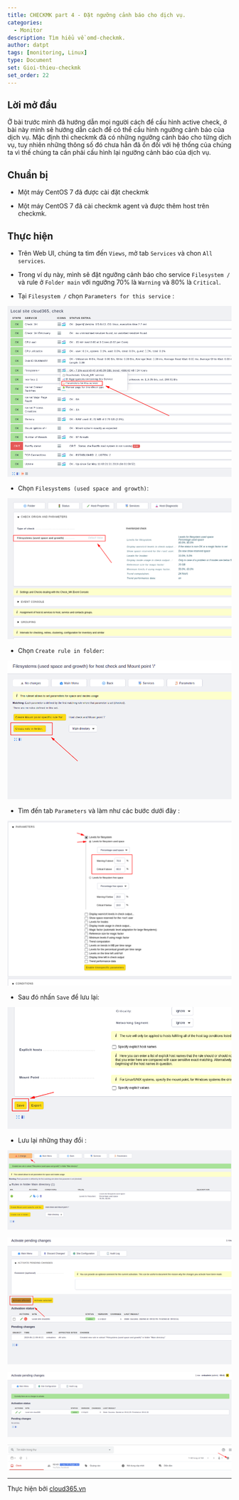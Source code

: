 ```yaml
---
title: CHECKMK part 4 - Đặt ngưỡng cảnh báo cho dịch vụ.
categories:
  - Monitor
description: Tìm hiểu về omd-checkmk.
author: datpt
tags: [monitoring, Linux]
type: Document
set: Gioi-thieu-checkmk
set_order: 22
---
```


## Lời mở đầu

Ở bài trước mình đã hướng dẫn mọi người cách để cấu hình active check, ở bài này mình sẽ hướng dẫn cách để có thể cấu hình ngưỡng cảnh báo của dịch vụ. Mặc định thì checkmk đã có những ngưỡng cảnh báo cho từng dịch vụ, tuy nhiên những thông số đó chưa hẳn đã ổn đối với hệ thống của chúng ta vì thế chúng ta cần phải cấu hình lại ngưỡng cảnh báo của dịch vụ.

## Chuẩn bị

- Một máy CentOS 7 đã được cài đặt checkmk

- Một máy CentOS 7 đã cài checkmk agent và được thêm host trên checkmk.

## Thực hiện 

- Trên Web UI, chúng ta tìm đến `Views`, mở tab `Services` và chon `All services`.

- Trong ví dụ này, mình sẽ đặt ngưỡng cảnh báo cho service `Filesystem /` và rule ở `Folder main` với ngưỡng 70% là `Warning` và 80% là `Critical`.

- Tại `Filesystem /` chọn `Parameters for this service` :

![omd-28](/images/img-omd/omd-28.png)

- Chọn `Filesystems (used space and growth)`:

![omd-29](/images/img-omd/omd-29.png)

- Chọn `Create rule in folder`:

![omd-30](/images/img-omd/omd-30.png)

- Tìm đến tab `Parameters` và làm như các bước dưới đây :

![omd-31](/images/img-omd/omd-31.png)

- Sau đó nhấn `Save` để lưu lại:

![omd-32](/images/img-omd/omd-32.png)

- Lưu lại những thay đổi :

![omd-33](/images/img-omd/omd-33.png)

![omd-34](/images/img-omd/omd-34.png)

![omd-35](/images/img-omd/omd-35.png)

![omd-36](/images/img-omd/omd-36.png)

---

Thực hiện bởi <a href="https://cloud365.vn/" target="_blank">cloud365.vn</a>